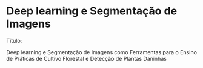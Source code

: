# Deep learning e Segmentação de Imagens

Título:

Deep learning e Segmentação de Imagens como Ferramentas para o Ensino de Práticas de Cultivo Florestal e Detecção de Plantas Daninhas
